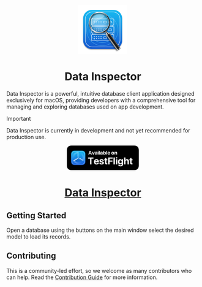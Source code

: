 <p align="center">
  <img src="https://github.com/DataInspectorApp/Data-Inspector/blob/main/.github/256.png?raw=true" height="128">
  <h1 align="center">Data Inspector</h1>
</p>

Data Inspector is a powerful, intuitive database client application designed exclusively for macOS, providing developers with a comprehensive tool for managing and exploring databases used on app development.

> [!IMPORTANT]
> Data Inspector is currently in development and not yet recommended for production use.

<p align="center">
  <a href="https://testflight.apple.com/join/6aXnHttz">
      <img src="https://github.com/DataInspectorApp/Data-Inspector/blob/main/.github/testflight.png?raw=true" height="64">
      <h1 align="center">Data Inspector</h1>
  </a>
</p>

## Getting Started

Open a database using the buttons on the main window select the desired model to load its records.

## Contributing

This is a community-led effort, so we welcome as many contributors who can help. Read the [Contribution Guide](https://github.com/DataInspectorApp/Data-Inspector/blob/main/CONTRIBUTING.md) for more information.
